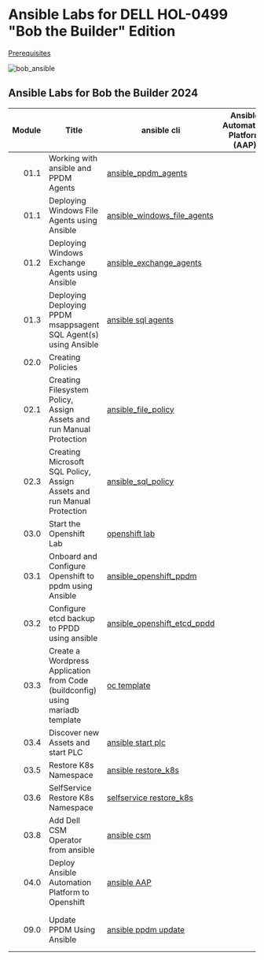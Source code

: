 # Ansible Labs for DELL HOL-0499 "Bob the Builder" Edition

[Prerequisites](./00_prepare.md)  

![bob_ansible](https://github.com/bob-builds-labs/bob-builds-labs.github.io/assets/159522483/de2a98c5-b32c-4219-b516-d33541d147a0)

## Ansible Labs for Bob the Builder 2024

Module | Title | ansible cli | Ansible Automation Platform (AAP) | Video
------:|---------------------|---|---|---  
01.1 | Working with ansible and PPDM Agents | [ansible_ppdm_agents](./01.0_ansible_ppdm_agents.md)| |     
01.1 | Deploying Windows File Agents using Ansible | [ansible_windows_file_agents](./01.1_ansible_windows_file_agents.md) | |   
01.2 | Deploying Windows Exchange Agents using Ansible |  [ansible_exchange_agents](./01.2_ansible_exchange_agents.md) | |   
01.3 | Deploying Deploying PPDM msappsagent SQL Agent(s) using Ansible | [ansible sql agents](./01.3_ansible_sql_agents.md) | |  
02.0 | Creating Policies | ||  
02.1 | Creating Filesystem Policy, Assign Assets and run Manual Protection | [ansible_file_policy](./01.12_ansible_fs_policy.md)| |
02.3 | Creating Microsoft SQL Policy, Assign Assets and run Manual Protection | [ansible_sql_policy](./01.13_ansible_sql_policy.md)| |
03.0 | Start the Openshift Lab | [openshift lab](./03.0_prepare_openshift_lab.md)| |   
03.1 | Onboard and Configure Openshift to ppdm using Ansible | [ansible_openshift_ppdm](./03.1_ansible_openshift_ppdm.md)| |  
03.2 | Configure etcd backup to PPDD using ansible | [ansible_openshift_etcd_ppdd](./03.2_ansible_etcd_backup_dd.md)| |  
03.3 | Create a Wordpress Application from Code (buildconfig) using mariadb template | [oc template ](03.3_create_wordpress_from_code.md)| |  
03.4 | Discover new Assets and start PLC | [ansible start plc ](03.4_discover_asset_source_start_plc.md)| |
03.5 | Restore K8s Namespace |[ansible restore_k8s ](03.5_restore_namespace_ansible.md)| |
03.6 | SelfService Restore K8s Namespace |[selfservice restore_k8s ](03.6_k8s_self_service_restore.md)| |
03.8 | Add Dell CSM Operator from ansible | [ansible csm ](03.8_openshift_csm_modules.md)| |
04.0 | Deploy Ansible Automation Platform to Openshift | [ansible AAP](04.001.01_Ansible_Tower.md) 
09.0 | Update PPDM Using Ansible | [ansible ppdm update ](09.0_upgrading_ppdm.md)| | [Update PPDM via AAP](https://dell-my.sharepoint.com/:v:/p/karsten_bott/ERLBmXfe3QpEtUfIw4motO0BtCoXkftACRwax9uAXV14gw?e=KNJd7F)


